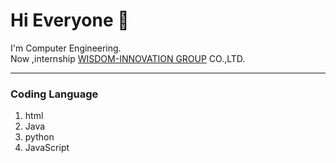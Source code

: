 # Hi Everyone 👋
I'm Computer Engineering.<br>
Now ,internship [WISDOM-INNOVATION GROUP](https://www.wisdom-innovation.com/) CO.,LTD. 

****
<h3>Coding Language</h3>

1. html
2. Java
3. python
4. JavaScript


<!---
Here are some ideas to get you started:

- 🔭 I’m currently working on ... 
- 🌱 I’m currently learning vue.js
- 👯 I’m looking to collaborate on ...
- 🤔 I’m looking for help with ...
- 💬 Ask me about ...
- 📫 How to reach me: ...
- 😄 Pronouns: ...
- ⚡ Fun fact: ...
-->
